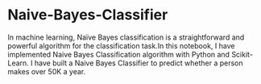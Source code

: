 # Naive-Bayes-Classifier
In machine learning, Naïve Bayes classification is a straightforward and powerful algorithm for the classification task.In this notebook, I have implemented Naive Bayes Classification algorithm with Python and Scikit-Learn. I have built a Naive Bayes Classifier to predict whether a person makes over 50K a year.

